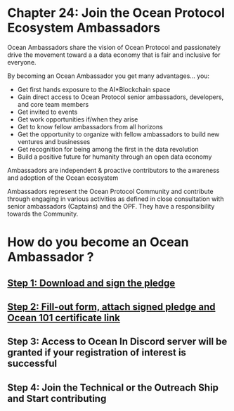 # Chapter 24: Join the Ocean Protocol Ecosystem Ambassadors

<dialog character="mantaray">“Congratulations on completing Ocean101! If your intentions are to contribute to the Ocean ecosystem, then the below is for you; it shows the steps to take in order to join our community of Ocean Ambassadors” </dialog>
 
Ocean Ambassadors share the vision of Ocean Protocol and passionately drive the movement toward a a   data economy that is fair and inclusive for everyone. 
 
By becoming an Ocean Ambassador you get many advantages… you:
- Get first hands exposure to the AI\*Blockchain space
- Gain direct access to Ocean Protocol senior ambassadors, developers, and core team members
- Get invited to events
- Get work opportunities if/when they arise
- Get to know fellow ambassadors from all horizons
- Get the opportunity to organize with fellow ambassadors to build new ventures and businesses
- Get recognition for being among the first in the data revolution
- Build a positive future for humanity through an open data economy
 
Ambassadors are independent & proactive contributors to the awareness and adoption of the Ocean ecosystem
 
Ambassadors represent the Ocean Protocol Community and contribute through engaging in various activities as defined in close consultation with senior ambassadors (Captains) and the OPF. They have a responsibility towards the Community.

# How do you become an Ocean Ambassador ?

## [Step 1: Download and sign the pledge](https://drive.google.com/open?id=1bOKkm_5A47OBiP4Gmz7mJIZoSX04LsON&authuser=sheridan%40bigchaindb.com&usp=drive_fs)

## [Step 2: Fill-out form, attach signed pledge and Ocean 101 certificate link](https://forms.gle/wWGJYKJZnTZJoBJV7)

## Step 3: Access to Ocean In Discord server will be granted if your registration of interest is successful

## Step 4: Join the Technical or the Outreach Ship and Start contributing
